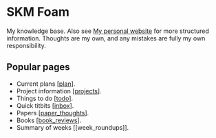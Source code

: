 # SKM Foam

My knowledge base. Also see [My personal website](https://seankmartin.netlify.app) for more structured information. Thoughts are my own, and any mistakes are fully my own responsibility.

## Popular pages

- Current plans [[plan]].
- Project information [[projects]].
- Things to do [[todo]].
- Quick titbits [[inbox]].
- Papers [[paper_thoughts]].
- Books [[book_reviews]].
- Summary of weeks [[week_roundups]].

[//begin]: # "Autogenerated link references for markdown compatibility"
[plan]: phd/plan "Plan"
[projects]: projects/projects "PhD Projects"
[todo]: todo "Todo"
[inbox]: inbox "Inbox"
[paper_thoughts]: phd/paper_thoughts "Paper thoughts"
[book_reviews]: phd/book_reviews "Book reviews"
[//end]: # "Autogenerated link references"